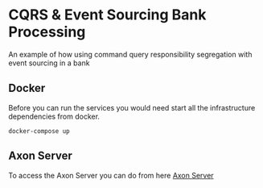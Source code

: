 # CQRS & Event Sourcing Bank Processing

An example of how using command query responsibility segregation with event sourcing in a bank

## Docker

Before you can run the services you would need start
all the infrastructure dependencies from docker.

```
docker-compose up
```

## Axon Server

To access the Axon Server you can do from here [Axon Server](http://localhost:8024)
